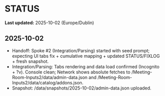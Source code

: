 # STATUS

**Last updated:** 2025-10-02 (Europe/Dublin)

## 2025-10-02
- Handoff: Spoke #2 (Integration/Parsing) started with seed prompt; expecting UI tabs fix + cumulative mapping + updated STATUS/FIXLOG + fresh snapshot.
- Integration/Parsing: Tabs rendering and data load confirmed (Incognito + ?v). Console clean; Network shows absolute fetches to /Meeting-Room-Inputs2/data/admin-data.json and /Meeting-Room-Inputs2/data/catalog/addons.json.
- Snapshot: /data/snapshots/2025-10-02/admin-data.json uploaded.
